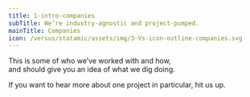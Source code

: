 ```yaml
---
title: 1-intro-companies
subTitle: We’re industry-agnostic and project-pumped.
mainTitle: Companies
icon: /versus/statamic/assets/img/3-Vs-icon-outline-companies.svg
---
```

<p>
	  This is some of who we’ve worked with and how,<br>
	  and should give you an idea of what we dig doing.
</p>
<p>
	  If you want to hear more about one project in particular, hit us up.
</p>